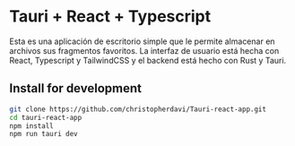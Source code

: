 # Tauri + React + Typescript

Esta es una aplicación de escritorio simple que le permite almacenar en archivos sus fragmentos favoritos. La interfaz de usuario está hecha con React, Typescript y TailwindCSS y el backend está hecho con Rust y Tauri.

## Install for development

```bash
git clone https://github.com/christopherdavi/Tauri-react-app.git
cd tauri-react-app
npm install
npm run tauri dev
```